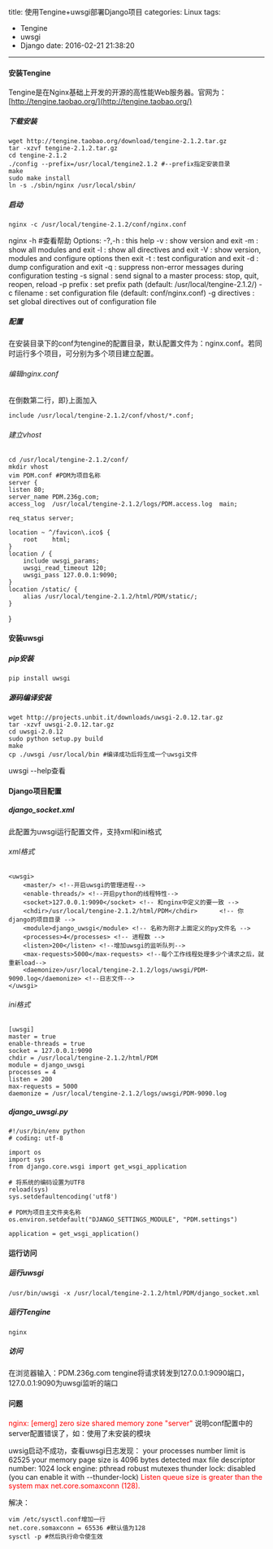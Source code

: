title: 使用Tengine+uwsgi部署Django项目
categories: Linux
tags:
  - Tengine
  - uwsgi
  - Django
date: 2016-02-21 21:38:20
---
#### 安装Tengine
Tengine是在Nginx基础上开发的开源的高性能Web服务器。官网为：[http://tengine.taobao.org/](http://tengine.taobao.org/)
##### 下载安装
	wget http://tengine.taobao.org/download/tengine-2.1.2.tar.gz
	tar -xzvf tengine-2.1.2.tar.gz
	cd tengine-2.1.2
	./config --prefix=/usr/local/tengine2.1.2 #--prefix指定安装目录
	make
	sudo make install
	ln -s ./sbin/nginx /usr/local/sbin/ 

##### 启动
	nginx -c /usr/local/tengine-2.1.2/conf/nginx.conf
nginx -h #查看帮助
Options:
  -?,-h         : this help
  -v            : show version and exit
  -m            : show all modules and exit
  -l            : show all directives and exit
  -V            : show version, modules and configure options then exit
  -t            : test configuration and exit
  -d            : dump configuration and exit
  -q            : suppress non-error messages during configuration testing
  -s signal     : send signal to a master process: stop, quit, reopen, reload
  -p prefix     : set prefix path (default: /usr/local/tengine-2.1.2/)
  -c filename   : set configuration file (default: conf/nginx.conf)
  -g directives : set global directives out of configuration file


##### 配置
在安装目录下的conf为tengine的配置目录，默认配置文件为：nginx.conf。若同时运行多个项目，可分别为多个项目建立配置。
###### 编辑nginx.conf
在倒数第二行，即}上面加入

	include /usr/local/tengine-2.1.2/conf/vhost/*.conf;
###### 建立vhost
	cd /usr/local/tengine-2.1.2/conf/
	mkdir vhost
	vim PDM.conf #PDM为项目名称
	server {
    listen 80;
    server_name PDM.236g.com;
    access_log  /usr/local/tengine-2.1.2/logs/PDM.access.log  main;

    req_status server;

    location ~ ^/favicon\.ico$ {
        root    html;
    }
    location / {
        include uwsgi_params;
        uwsgi_read_timeout 120;
        uwsgi_pass 127.0.0.1:9090;
    }
    location /static/ {
        alias /usr/local/tengine-2.1.2/html/PDM/static/;
    }
}

#### 安装uwsgi

##### pip安装
	pip install uwsgi
##### 源码编译安装
	wget http://projects.unbit.it/downloads/uwsgi-2.0.12.tar.gz
	tar -xzvf uwsgi-2.0.12.tar.gz
	cd uwsgi-2.0.12
	sudo python setup.py build
	make
	cp ./uwsgi /usr/local/bin #编译成功后将生成一个uwsgi文件

uwsgi --help查看


#### Django项目配置

##### django_socket.xml
此配置为uwsgi运行配置文件，支持xml和ini格式
###### xml格式
	<uwsgi>
	    <master/> <!--开启uwsgi的管理进程-->
	    <enable-threads/> <!--开启python的线程特性-->
	    <socket>127.0.0.1:9090</socket> <!-- 和nginx中定义的要一致 -->
	    <chdir>/usr/local/tengine-2.1.2/html/PDM</chdir>      <!-- 你django的项目目录 -->
	    <module>django_uwsgi</module> <!-- 名称为刚才上面定义的py文件名 -->
	    <processes>4</processes> <!-- 进程数 -->
	    <listen>200</listen> <!--增加uwsgi的监听队列-->
	    <max-requests>5000</max-requests> <!--每个工作线程处理多少个请求之后，就重新load-->
	    <daemonize>/usr/local/tengine-2.1.2/logs/uwsgi/PDM-9090.log</daemonize> <!--日志文件-->
	</uwsgi>
###### ini格式
	[uwsgi]
	master = true
	enable-threads = true
	socket = 127.0.0.1:9090
	chdir = /usr/local/tengine-2.1.2/html/PDM
	module = django_uwsgi
	processes = 4
	listen = 200
	max-requests = 5000
	daemonize = /usr/local/tengine-2.1.2/logs/uwsgi/PDM-9090.log


##### django_uwsgi.py
	#!/usr/bin/env python
	# coding: utf-8
	
	import os
	import sys
	from django.core.wsgi import get_wsgi_application 
	 
	# 将系统的编码设置为UTF8
	reload(sys)
	sys.setdefaultencoding('utf8')
	 
	# PDM为项目主文件夹名称
	os.environ.setdefault("DJANGO_SETTINGS_MODULE", "PDM.settings")
	 
	application = get_wsgi_application()

#### 运行访问
##### 运行uwsgi
	/usr/bin/uwsgi -x /usr/local/tengine-2.1.2/html/PDM/django_socket.xml
##### 运行Tengine
	nginx 
##### 访问
在浏览器输入：PDM.236g.com
tengine将请求转发到127.0.0.1:9090端口，127.0.0.1:9090为uwsgi监听的端口

#### 问题
<font color=#ff0000>nginx: [emerg] zero size shared memory zone "server"</font>
说明conf配置中的server配置错误了，如：使用了未安装的模块

uwsig启动不成功，查看uwsgi日志发现：
your processes number limit is 62525
your memory page size is 4096 bytes
detected max file descriptor number: 1024
lock engine: pthread robust mutexes
thunder lock: disabled (you can enable it with --thunder-lock)
<font color=#ff0000>Listen queue size is greater than the system max net.core.somaxconn (128).</font>

解决：

	vim /etc/sysctl.conf增加一行
	net.core.somaxconn = 65536 #默认值为128
	sysctl -p #然后执行命令使生效

